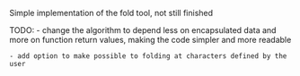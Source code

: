 Simple implementation of the fold tool, not still finished

TODO:
    - change the algorithm to depend less on encapsulated data and more on
    function return values, making the code simpler and more readable
    
    - add option to make possible to folding at characters defined by the
    user
